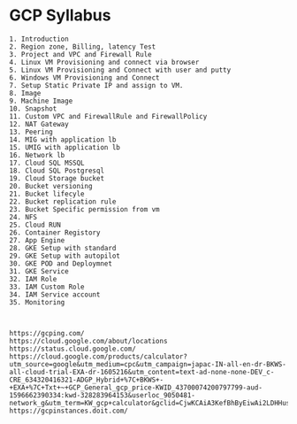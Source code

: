 # GCP Syllabus

	1. Introduction
	2. Region zone, Billing, latency Test
	3. Project and VPC and Firewall Rule
	4. Linux VM Provisioning and connect via browser			 
	5. Linux VM Provisioning and Connect with user and putty	 
	6. Windows VM Provisioning and Connect						 
	7. Setup Static Private IP and assign to VM.				 
	8. Image
	9. Machine Image
	10. Snapshot
	11. Custom VPC and FirewallRule and FirewallPolicy
	12. NAT Gateway
	13. Peering
	14. MIG with application lb
	15. UMIG with application lb
	16. Network lb
	17. Cloud SQL MSSQL
	18. Cloud SQL Postgresql
	19. Cloud Storage bucket
	20. Bucket versioning
	21. Bucket lifecyle
	22. Bucket replication rule
	23. Bucket Specific permission from vm
	24. NFS
	25. Cloud RUN
	26. Container Registory
	27. App Engine
	28. GKE Setup with standard
	29. GKE Setup with autopilot
	30. GKE POD and Deploymnet
	31. GKE Service
	32. IAM Role
	33. IAM Custom Role 
	34. IAM Service account
	35. Monitoring



	https://gcping.com/
	https://cloud.google.com/about/locations
	https://status.cloud.google.com/
	https://cloud.google.com/products/calculator?utm_source=google&utm_medium=cpc&utm_campaign=japac-IN-all-en-dr-BKWS-all-cloud-trial-EXA-dr-1605216&utm_content=text-ad-none-none-DEV_c-CRE_634320416321-ADGP_Hybrid+%7C+BKWS+-+EXA+%7C+Txt+~+GCP_General_gcp_price-KWID_43700074200797799-aud-1596662390334:kwd-328283964153&userloc_9050481-network_g&utm_term=KW_gcp+calculator&gclid=CjwKCAiA3KefBhByEiwAi2LDHHusGm8L3k5n9R0akCbCww9Y4pqTLUWOoKYrSm2oLO3_SFT7zsu86xoCbpgQAvD_BwE&gclsrc=aw.ds&hl=en
	https://gcpinstances.doit.com/  